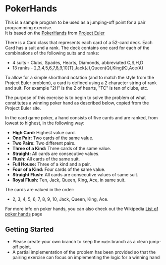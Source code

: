 # PokerHands
This is a sample program to be used as a jumping-off point for a pair programming exercise.  
It is based on the [PokerHands](https://projecteuler.net/problem=54) from [Project Euler](https://projecteuler.net/)

There is a Card class that represents each card of a 52-card deck.  Each Card has a suit and a rank. The deck contains one card for each of the combinations of the following suits and ranks:
- 4 suits - Clubs, Spades, Hearts, Diamonds, abbreviated C,S,H,D
- 13 ranks - 2,3,4,5,6,7,8,9,10(T),Jack(J),Queen(Q),King(K),Ace(A)

To allow for a simple shorthand notation (and to match the style from the Project Euler problem), a card is defined using a 2 character string of rank and suit.
For example "2H" is the 2 of hearts, "TC" is ten of clubs, etc.

The purpose of this exercise is to begin to solve the problem of what constitutes a winning poker hand as described below, copied from the Project Euler site.

In the card game poker, a hand consists of five cards and are ranked, from lowest to highest, in the following way:

* **High Card:** Highest value card.
* **One Pair:** Two cards of the same value.
* **Two Pairs:** Two different pairs.
* **Three of a Kind:** Three cards of the same value.
* **Straight:** All cards are consecutive values.
* **Flush:** All cards of the same suit.
* **Full House:** Three of a kind and a pair.
* **Four of a Kind:** Four cards of the same value.
* **Straight Flush:** All cards are consecutive values of same suit.
* **Royal Flush:** Ten, Jack, Queen, King, Ace, in same suit.

The cards are valued in the order:

* 2, 3, 4, 5, 6, 7, 8, 9, 10, Jack, Queen, King, Ace.


For more info on poker hands, you can also check out the Wikipedia [List of poker hands](http://en.wikipedia.org/wiki/List_of_poker_hands) page

## Getting Started

* Please create your own branch to keep the `main` branch as a clean jump-off point.
* A partial implementation of the problem has been provided so that the pairing exercise can focus on implementing the logic for a winning hand
